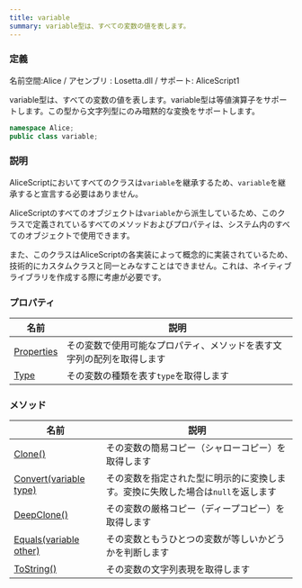 ```yaml
---
title: variable
summary: variable型は、すべての変数の値を表します。
---
```

### 定義
名前空間:Alice / アセンブリ : Losetta.dll / サポート: AliceScript1

variable型は、すべての変数の値を表します。variable型は等値演算子をサポートします。この型から文字列型にのみ暗黙的な変換をサポートします。

```cs title="AliceScript"
namespace Alice;
public class variable;
```

### 説明
AliceScriptにおいてすべてのクラスは`variable`を継承するため、`variable`を継承すると宣言する必要はありません。

AliceScriptのすべてのオブジェクトは`variable`から派生しているため、このクラスで定義されているすべてのメソッドおよびプロパティは、システム内のすべてのオブジェクトで使用できます。

また、このクラスはAliceScriptの各実装によって概念的に実装されているため、技術的にカスタムクラスと同一とみなすことはできません。これは、ネイティブライブラリを作成する際に考慮が必要です。

### プロパティ
|名前|説明|
|---|---|
|[Properties](./properties.md)|その変数で使用可能なプロパティ、メソッドを表す文字列の配列を取得します|
|[Type](./type.md)|その変数の種類を表す`type`を取得します|

### メソッド
|名前|説明|
|---|---|
|[Clone()](./clone.md)|その変数の簡易コピー（シャローコピー）を取得します|
|[Convert(variable type)](./convert.md)|その変数を指定された型に明示的に変換します。変換に失敗した場合は`null`を返します|
|[DeepClone()](./deepclone.md)|その変数の厳格コピー（ディープコピー）を取得します|
|[Equals(variable other)](./equals.md)|その変数ともうひとつの変数が等しいかどうかを判断します|
|[ToString()](./tostring.md)|その変数の文字列表現を取得します|
